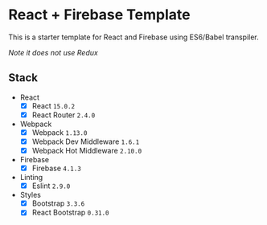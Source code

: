 React + Firebase Template
=====================

This is a starter template for React and Firebase using ES6/Babel transpiler.

*Note it does not use Redux*

## Stack

- React
  - [X] React `15.0.2`
  - [X] React Router `2.4.0`
- Webpack
  - [X] Webpack `1.13.0`
  - [X] Webpack Dev Middleware `1.6.1`
  - [X] Webpack Hot Middleware `2.10.0`
- Firebase
  - [X] Firebase `4.1.3`
- Linting
  - [X] Eslint `2.9.0`
- Styles
  - [X] Bootstrap `3.3.6`
  - [X] React Bootstrap `0.31.0`
